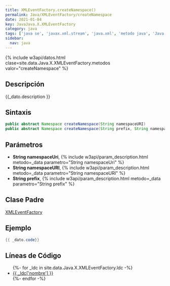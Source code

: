 ```yaml
---
title: XMLEventFactory.createNamespace()
permalink: Java/XMLEventFactory/createNamespace
date: 2021-01-04
key: JavaJava.X.XMLEventFactory
category: java
tags: ['java se', 'javax.xml.stream', 'java.xml', 'metodo java', 'Java 1.6']
sidebar: 
  nav: java
---
```


{% include w3api/datos.html clase=site.data.Java.X.XMLEventFactory.metodos valor="createNamespace" %}

## Descripción
{{_dato.description }}

## Sintaxis
~~~java
public abstract Namespace createNamespace(String namespaceURI)
public abstract Namespace createNamespace(String prefix, String namespaceUri)
~~~

## Parámetros
* **String namespaceUri**,  {% include w3api/param_description.html metodo=_data parametro="String namespaceUri" %}
* **String namespaceURI**,  {% include w3api/param_description.html metodo=_data parametro="String namespaceURI" %}
* **String prefix**,  {% include w3api/param_description.html metodo=_data parametro="String prefix" %}

## Clase Padre
[XMLEventFactory](/Java/XMLEventFactory/)

## Ejemplo
~~~java
{{ _dato.code}}
~~~

## Líneas de Código
<ul>
{%- for _ldc in site.data.Java.X.XMLEventFactory.ldc -%}
   <li>
       <a href="{{_ldc['url'] }}">{{ _ldc['nombre'] }}</a>
   </li>
{%- endfor -%}
</ul>
